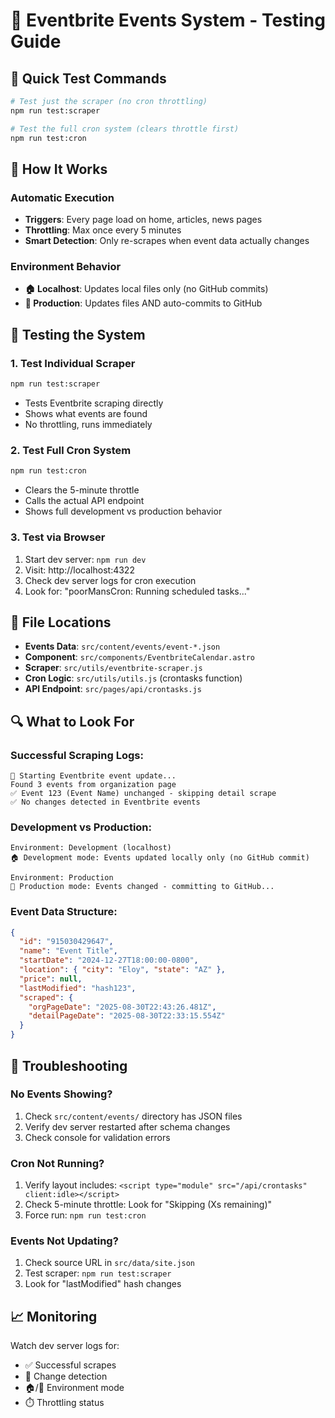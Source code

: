 # 🎪 Eventbrite Events System - Testing Guide

## 🚀 Quick Test Commands

```bash
# Test just the scraper (no cron throttling)
npm run test:scraper

# Test the full cron system (clears throttle first)
npm run test:cron
```

## 🔄 How It Works

### Automatic Execution
- **Triggers**: Every page load on home, articles, news pages
- **Throttling**: Max once every 5 minutes
- **Smart Detection**: Only re-scrapes when event data actually changes

### Environment Behavior
- **🏠 Localhost**: Updates local files only (no GitHub commits)
- **🚀 Production**: Updates files AND auto-commits to GitHub

## 🧪 Testing the System

### 1. Test Individual Scraper
```bash
npm run test:scraper
```
- Tests Eventbrite scraping directly
- Shows what events are found
- No throttling, runs immediately

### 2. Test Full Cron System  
```bash
npm run test:cron
```
- Clears the 5-minute throttle
- Calls the actual API endpoint
- Shows full development vs production behavior

### 3. Test via Browser
1. Start dev server: `npm run dev`
2. Visit: http://localhost:4322
3. Check dev server logs for cron execution
4. Look for: "poorMansCron: Running scheduled tasks..."

## 📁 File Locations

- **Events Data**: `src/content/events/event-*.json`
- **Component**: `src/components/EventbriteCalendar.astro` 
- **Scraper**: `src/utils/eventbrite-scraper.js`
- **Cron Logic**: `src/utils/utils.js` (crontasks function)
- **API Endpoint**: `src/pages/api/crontasks.js`

## 🔍 What to Look For

### Successful Scraping Logs:
```
🔄 Starting Eventbrite event update...
Found 3 events from organization page
✅ Event 123 (Event Name) unchanged - skipping detail scrape
✅ No changes detected in Eventbrite events
```

### Development vs Production:
```
Environment: Development (localhost)
🏠 Development mode: Events updated locally only (no GitHub commit)

Environment: Production  
🚀 Production mode: Events changed - committing to GitHub...
```

### Event Data Structure:
```json
{
  "id": "915030429647",
  "name": "Event Title",
  "startDate": "2024-12-27T18:00:00-0800",
  "location": { "city": "Eloy", "state": "AZ" },
  "price": null,
  "lastModified": "hash123",
  "scraped": {
    "orgPageDate": "2025-08-30T22:43:26.481Z",
    "detailPageDate": "2025-08-30T22:33:15.554Z"
  }
}
```

## 🐛 Troubleshooting

### No Events Showing?
1. Check `src/content/events/` directory has JSON files
2. Verify dev server restarted after schema changes
3. Check console for validation errors

### Cron Not Running?
1. Verify layout includes: `<script type="module" src="/api/crontasks" client:idle></script>`
2. Check 5-minute throttle: Look for "Skipping (Xs remaining)"
3. Force run: `npm run test:cron`

### Events Not Updating?
1. Check source URL in `src/data/site.json`
2. Test scraper: `npm run test:scraper`  
3. Look for "lastModified" hash changes

## 📈 Monitoring

Watch dev server logs for:
- ✅ Successful scrapes
- 🔄 Change detection
- 🏠/🚀 Environment mode
- ⏱️ Throttling status